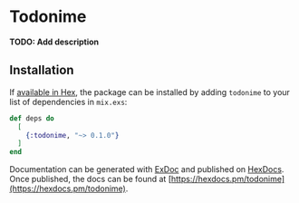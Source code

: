 # Todonime

**TODO: Add description**

## Installation

If [available in Hex](https://hex.pm/docs/publish), the package can be installed
by adding `todonime` to your list of dependencies in `mix.exs`:

```elixir
def deps do
  [
    {:todonime, "~> 0.1.0"}
  ]
end
```

Documentation can be generated with [ExDoc](https://github.com/elixir-lang/ex_doc)
and published on [HexDocs](https://hexdocs.pm). Once published, the docs can
be found at [https://hexdocs.pm/todonime](https://hexdocs.pm/todonime).


